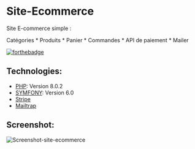 # Site-Ecommerce
Site E-commerce simple : 

 Catégories * Produits * Panier * Commandes * API de paiement * Mailer  

[![forthebadge](http://forthebadge.com/images/badges/built-with-love.svg)](http://forthebadge.com)  
## Technologies:
* [PHP](https://www.php.net/): Version 8.0.2
* [SYMFONY](https://symfony.com): Version 6.0
* [Stripe](https://stripe.com)
* [Mailtrap](https://mailttrap.io)  


## Screenshot:  

![Screenshot-site-ecommerce](https://user-images.githubusercontent.com/45203380/149862857-bd509892-e72d-4335-8083-a762b1d42f68.png)
